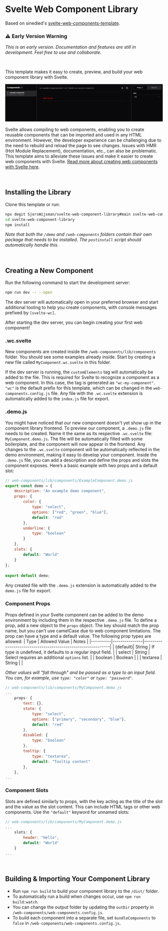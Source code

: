 # Svelte Web Component Library

Based on sinedied's [svelte-web-components-template](https://github.com/sinedied/svelte-web-components-template).

### ⚠️ Early Version Warning

_This is an early version. Documentation and features are still in development. Feel free to use and collaborate._

<br>

This template makes it easy to create, preview, and build your web component library with Svelte.

![Banner preview](https://github.com/SjorsWijsman/svelte-web-component-library/blob/main/docs/swct-banner.PNG?raw=true)

Svelte allows compiling to web components, enabling you to create reusable components that can be imported and used in any HTML environment. However, the developer experience can be challenging due to the need to rebuild and reload the page to see changes. Issues with HMR (Hot Module Replacement), documentation, etc., can also be problematic. This template aims to alleviate these issues and make it easier to create web components with Svelte. [Read more about creating web components with Svelte here](https://svelte.dev/docs/custom-elements-api).

<br>

## Installing the Library

Clone this template or run:

```bash
npx degit SjorsWijsman/svelte-web-component-library#main svelte-web-component-library
cd svelte-web-component-library
npm install
```

_Note that both the `/demo` and `/web-components` folders contain their own package that needs to be installed. The `postinstall` script should automatically handle this._

<br>

## Creating a New Component

Run the following command to start the development server:

```bash
npm run dev -- --open
```

The dev server will automatically open in your preferred browser and start additional tooling to help you create components, with console messages prefixed by `[svelte-wc]`.

After starting the dev server, you can begin creating your first web component!

### .wc.svelte

New components are created inside the `/web-components/lib/components` folder. You should see some examples already inside. Start by creating a new file called `MyComponent.wc.svelte` in this folder.

If the dev server is running, the `customElements` tag will automatically be added to the file. This is required for Svelte to recognize a component as a web component. In this case, the tag is generated as `"wc-my-component"`. `"wc"` is the default prefix for this template, which can be changed in the `web-components.config.js` file. Any file with the `.wc.svelte` extension is automatically added to the `index.js` file for export.

### .demo.js

You might have noticed that our new component doesn't yet show up in the component library frontend. To preview our component, a `.demo.js` file needs to be created. Name it the same as its respective `.wc.svelte` file: `MyComponent.demo.js`. The file will be automatically filled with some boilerplate, and the component will now appear in the frontend. Any changes to the `.wc.svelte` component will be automatically reflected in the demo environment, making it easy to develop your component. Inside the `.demo.js` file, you can add a description and define the props and slots the component exposes. Here’s a basic example with two props and a default slot:

```javascript
// web-components/lib/components/ExampleComponent.demo.js
export const demo = {
	description: "An example demo component",
	props: {
		color: {
			type: "select",
			options: ["red", "green", "blue"],
			default: "red"
		},
		underline: {
			type: "boolean"
		}
	},
	slots: {
		default: "World"
	}
};

export default demo;
```

Any created file with the `.demo.js` extension is automatically added to the `demo.js` file for export.

### Component Props

Props defined in your Svelte component can be added to the demo environment by including them in the respective `.demo.js` file. To define a prop, add a new object to the `props` object. The key should match the prop name, but you can't use camelCase due to web component limitations. The prop can have a type and a default value. The following prop types are allowed:
| Type | Allowed Value | Notes |
|----------|---------------|-------------------------------------------------------------|
| (default)| String | If type is undefined, it defaults to a regular input field. |
| select | String | Select requires an additional `options` list. |
| boolean | Boolean | |
| textarea | String | |

_Other values will "fall through" and be passed as a type to an input field. You can, for example, use `type: "color"` or `type: "password"`._

```javascript
// web-components/lib/components/MyComponent.demo.js
...
	props: {
		text: {},
		state: {
			type: "select",
			options: ["primary", "secondary", "blue"],
			default: "red"
		},
		disabled: {
			type: "boolean"
		},
		tooltip: {
			type: "textarea",
			default: "Tooltip content"
		},
	},
...
```

### Component Slots

Slots are defined similarly to props, with the key acting as the title of the slot and the value as the slot content. This can include HTML tags or other web components. Use the `"default"` keyword for unnamed slots:

```javascript
// web-components/lib/components/MyComponent.demo.js
...
	slots: {
		header: "Hello",
		default: "World"
	}
...
```

<br>

## Building & Importing Your Component Library

-   Run `npm run build` to build your component library to the `/dist/` folder.
-   To automatically run a build when changes occur, use `npm run build:watch`.
-   You can change the output folder by updating the `outDir` property in `/web-components/web-components.config.js`.
-   To build each component into a separate file, set `bundleComponents` to `false` in `/web-components/web-components.config.js`.
